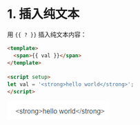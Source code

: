 # 1. 插入纯文本

用 `{{ ? }}` 插入纯文本内容：

```html
<template>
  <span>{{ val }}</span>
</template>

<script setup>
let val = '<strong>hello world</strong>';
</script>
```

![图 0](../images/9644fd9637060e6a0d15959bdeecf2b3e41b9b6cb1923f653209c2a6777bb149.png)  